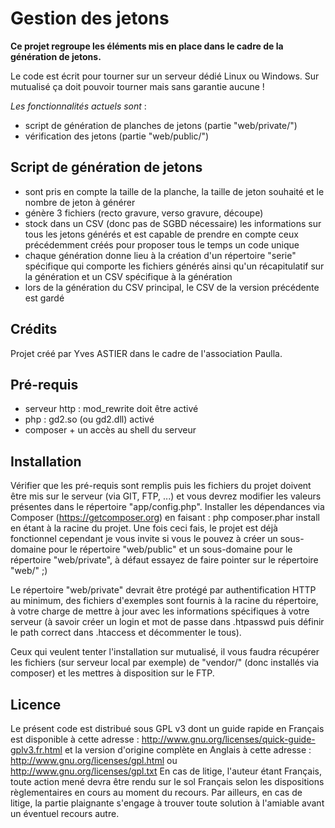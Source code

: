 Gestion des jetons
==================

**Ce projet regroupe les éléments mis en place dans le cadre de la génération de jetons.**

Le code est écrit pour tourner sur un serveur dédié Linux ou Windows. Sur mutualisé ça doit pouvoir tourner mais sans garantie aucune !

*Les fonctionnalités actuels sont* :  
- script de génération de planches de jetons (partie "web/private/")
- vérification des jetons (partie "web/public/")

Script de génération de jetons
------------------------------
- sont pris en compte la taille de la planche, la taille de jeton souhaité et le nombre de jeton à générer
- génère 3 fichiers (recto gravure, verso gravure, découpe)
- stock dans un CSV (donc pas de SGBD nécessaire) les informations sur tous les jetons générés et est capable de prendre en compte ceux précédemment créés pour proposer tous le temps un code unique
- chaque génération donne lieu à la création d'un répertoire "serie" spécifique qui comporte les fichiers générés ainsi qu'un récapitulatif sur la génération et un CSV spécifique à la génération
- lors de la génération du CSV principal, le CSV de la version précédente est gardé

Crédits
-------
Projet créé par Yves ASTIER dans le cadre de l'association Paulla.

Pré-requis
----------
- serveur http : mod_rewrite doit être activé
- php : gd2.so (ou gd2.dll) activé
- composer + un accès au shell du serveur

Installation
------------
Vérifier que les pré-requis sont remplis puis les fichiers du projet doivent être mis sur le serveur (via GIT, FTP, ...) et vous devrez modifier les valeurs présentes dans le répertoire "app/config.php".
Installer les dépendances via Composer (https://getcomposer.org) en faisant : php composer.phar install
en étant à la racine du projet.
Une fois ceci fais, le projet est déjà fonctionnel cependant je vous invite si vous le pouvez à créer un sous-domaine pour le répertoire "web/public" et un sous-domaine pour le répertoire "web/private", à défaut essayez de faire pointer sur le répertoire "web/" ;)

Le répertoire "web/private" devrait être protégé par authentification HTTP au minimum, des fichiers d'exemples sont fournis à la racine du répertoire, à votre charge de mettre à jour avec les informations spécifiques à votre serveur (à savoir créer un login et mot de passe dans .htpasswd puis définir le path correct dans .htaccess et décommenter le tous).

Ceux qui veulent tenter l'installation sur mutualisé, il vous faudra récupérer les fichiers (sur serveur local par exemple) de "vendor/" (donc installés via composer) et les mettres à disposition sur le FTP.

Licence
-------
Le présent code est distribué sous GPL v3 dont un guide rapide en Français est disponible à cette adresse : http://www.gnu.org/licenses/quick-guide-gplv3.fr.html
et la version d'origine complète en Anglais à cette adresse : http://www.gnu.org/licenses/gpl.html ou http://www.gnu.org/licenses/gpl.txt
En cas de litige, l'auteur étant Français, toute action mené devra être rendu sur le sol Français selon les dispositions règlementaires en cours au moment du recours. Par ailleurs, en cas de litige, la partie plaignante s'engage à trouver toute solution à l'amiable avant un éventuel recours autre.